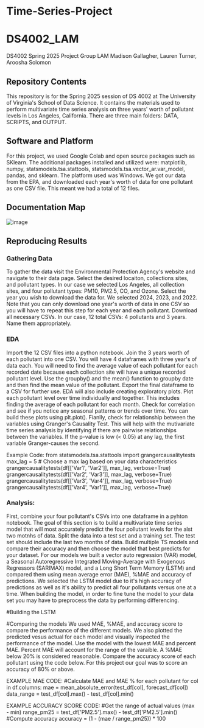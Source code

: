 # Time-Series-Project
# DS4002_LAM
DS4002 Spring 2025 Project Group LAM
Madison Gallagher, Lauren Turner, Aroosha Solomon

## Repository Contents
This repository is for the Spring 2025 session of DS 4002 at The University of Virginia's School of Data Science. It contains the materials used to perform multivariate time series analysis on three years' worth of pollutant levels in Los Angeles, California. There are three main folders: DATA, SCRIPTS, and OUTPUT.

## Software and Platform
For this project, we used Google Colab and open source packages such as SKlearn. 
The additional packages installed and utilized were: matplotlib, numpy, statsmodels.tsa.stattools, statsmodels.tsa.vector_ar.var_model, pandas, and sklearn. The platform used was Windows. 
We got our data from the EPA, and downloaded each year's worth of data for one pollutant as one CSV file. This meant we had a total of 12 files. 

## Documentation Map
![image](https://github.com/user-attachments/assets/bf78873a-402a-4e0d-b8ba-fa851ac0c64c)



## Reproducing Results
### Gathering Data
To gather the data visit the Environmental Protection Agency's website and navigate to their data page. Select the desired locaiton, collections sites, and pollutant types. In our case we selected Los Angeles, all collection sites, and four pollutant types: PM10, PM2.5, CO, and Ozone. Select the year you wish to download the data for. We selected 2024, 2023, and 2022. Note that you can only download one year's worth of data in one CSV so you will have to repeat this step for each year and each pollutant. Download all necessary CSVs. In our case, 12 total CSVs: 4 pollutants and 3 years. Name them appropriately.

### EDA
Import the 12 CSV files into a python notebook. Join the 3 years worth of each pollutant into one CSV. You will have 4 dataframes with three year's of data each. You will need to find the average value of each pollutant for each recorded date because each collection site will have a unique recorded pollutant level. Use the groupby() and the mean() function to groupby date and then find the mean value of the pollutant. Export the final dataframe to a CSV for further use.
EDA will also include creating exploratory plots. Plot each pollutant level over time individually and together. This includes finding the average of each pollutant for each month. Check for correlation and see if you notice any seasonal patterns or trends over time. You can build these plots using plt.plot().
Fianlly, check for relationship between the variables using Granger's Causality Test. This will help with the mutivariate time series analysis by identifying if there are pairwise relationships between the variables. If the p-value is low (< 0.05) at any lag, the first variable Granger-causes the second.

Example Code:
from statsmodels.tsa.stattools import grangercausalitytests
max_lag = 5  # Choose a max lag based on your data characteristics
grangercausalitytests(df[['Var1', 'Var2']], max_lag, verbose=True)
grangercausalitytests(df[['Var2', 'Var3']], max_lag, verbose=True)
grangercausalitytests(df[['Var3', 'Var4']], max_lag, verbose=True)
grangercausalitytests(df[['Var4', 'Var1']], max_lag, verbose=True)


### Analysis: 

First, combine your four pollutant's CSVs into one dataframe in a pyhton notebook. The goal of this section is to build a multivariate time series model that will most accurately predict the four pollutant levels for the alst two motnhs of data. Split the data into a test set and a training set. The test set should include the last two months of data. 
Build multiple TS models and compare their accuracy and then choose the model that best predicts for your dataset. For our models we built a vector auto regression (VAR) model, a Seasonal Autoregressive Integrated Moving-Average with Exogenous Regressors (SARIMAX) model, and a Long Short Term Memory (LSTM) and compared them using mean average error (MAE), %MAE and accuracy of predictions. We selected the LSTM model due to it's high accuracy of predictions as well as it's ability to predict all four pollutants versus one at a time.
When building the model, in order to fine tune the model to your data set you may have to preprocess the data by performing differencing. 

#Building the LSTM

#Comparing the models
We used MAE, %MAE, and accuracy score to compare the performance of the different models. We also plotted the predicted vesus actual for each model and visually inspected the performance of the model. Use the model with the lowest MAE and percent MAE. Percent MAE will account for the range of the varaible. A %MAE below 20% is considered reasonable. Compare the accuracy score of each pollutant using the code below. For this project our goal was to score an accuracy of 80% or above.

EXAMPLE MAE CODE:
#Calculate MAE and MAE % for each pollutant
for col in df.columns:
    mae = mean_absolute_error(test_df[col], forecast_df[col])
    data_range = test_df[col].max() - test_df[col].min()

EXAMPLE ACCURACY SCORE CODE:
#Get the range of actual values (max - min)
range_pm25 = test_df['PM2.5'].max() - test_df['PM2.5'].min()
#Compute accuracy
accuracy = (1 - (mae / range_pm25)) * 100




